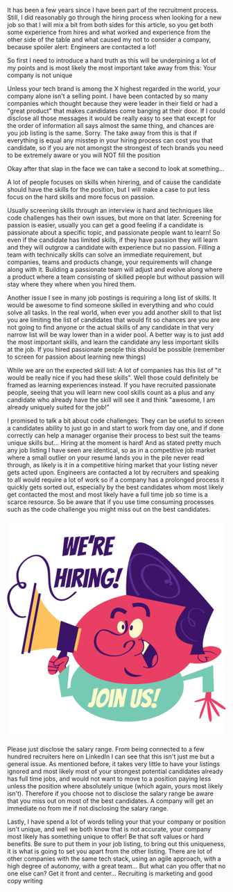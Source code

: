 It has been a few years since I have been part of the recruitment process. Still, I did reasonably go through the hiring process when looking for a new job so that I will mix a bit from both sides for this article, so you get both some experience from hires and what worked and experience from the other side of the table and what caused my not to consider a company, because spoiler alert: Engineers are contacted a lot!

So first I need to introduce a hard truth as this will be underpining a lot of my points and is most likely the most important take away from this: Your company is not unique

Unless your tech brand is among the X highest regarded in the world, your company alone isn't a selling point. I have been contacted by so many companies which thought because they were leader in their field or had a "great product" that makes candidates come banging at their door. If I could disclose all those messages it would be really easy to see that except for the order of information all says almost the same thing, and chances are you job listing is the same. Sorry.
The take away from this is that if everything is equal any misstep in your hiring process can cost you that candidate, so if you are not amongst the strongest of tech brands you need to be extremely aware or you will NOT fill the position

Okay after that slap in the face we can take a second to look at something...

A lot of people focuses on skills when hirering, and of cause the candidate should have the skills for the position, but I will make a case to put less focus on the hard skills and more focus on passion.

Usually screening skills through an interview is hard and techniques like code challenges has their own issues, but more on that later.
Screening for passion is easier, usually you can get a good feeling if a candidate is passionate about a specific topic, and passionate people want to learn! So even if the candidate has limited skills, if they have passion they will learn and they will outgrow a candidate with experience but no passion.
Filling a team with technically skills can solve an immediate requirement, but companies, teams and products change, your requirements will change along with it. Building a passionate team will adjust and evolve along where a product where a team consisting of skilled people but without passion will stay where they where when you hired them.

Another issue I see in many job postings is requiring a long list of skills. It would be awesome to find someone skilled in everything and who could solve all tasks. In the real world, when ever you add another skill to that list you are limiting the list of candidates that would fit so chances are you are not going to find anyone or the actual skills of any candidate in that very narrow list will be way lower than in a wider pool.
A better way is to just add the most important skills, and learn the candidate any less important skills at the job. If you hired passionate people this should be possible (remember to screen for passion about learning new things)

While we are on the expected skill list: A lot of companies has this list of "it would be really nice if you had these skills". Well those could definitely be framed as learning experiences instead. If you have recruited passionate people, seeing that you will learn new cool skills count as a plus and any candidate who already have the skill will see it and think "awesome, I am already uniquely suited for the job!"

I promised to talk a bit about code challenges: They can be useful to screen a candidates ability to just go in and start to work from day one, and if done correctly can help a manager organise their process to best suit the teams unique skills but...
Hiring at the moment is hard! And as stated pretty much any job listing I have seen are identical, so as in a competitive job market where a small outlier on your resumé lands you in the pile never read through, as likely is it in a competitive hiring market that your listing never gets acted upon.
Engineers are contacted a lot by recruiters and speaking to all would require a lot of work so if a company has a prolonged process it quickly gets sorted out, especially by the best candidates whom most likely get contacted the most and most likely have a full time job so time is a scarce resource.
So be aware that if you use time consuming processes such as the code challenge you might miss out on the best candidates.

![](./img1.png)

Please just disclose the salary range. From being connected to a few hundred recruiters here on LinkedIn I can see that this isn't just me but a general issue. As mentioned before, it takes very little to have your listings ignored and most likely most of your strongest potential candidates already has full time jobs, and would not want to move to a position paying less unless the position where absolutely unique (which again, yours most likely isn't). Therefore if you choose not to disclose the salary range be aware that you miss out on most of the best candidates. A company will get an immediate no from me if not disclosing the salary range.

Lastly, I have spend a lot of words telling your that your company or position isn't unique, and well we both know that is not accurate, your company most likely has something unique to offer! Be that soft values or hard benefits. Be sure to put them in your job listing, to bring out this uniqueness, it is what is going to set you apart from the other listing. There are lot of other companies with the same tech stack, using an agile approach, with a high degree of autonomy, with a great team... But what can you offer that no one else can? Get it front and center... Recruiting is marketing and good copy writing
